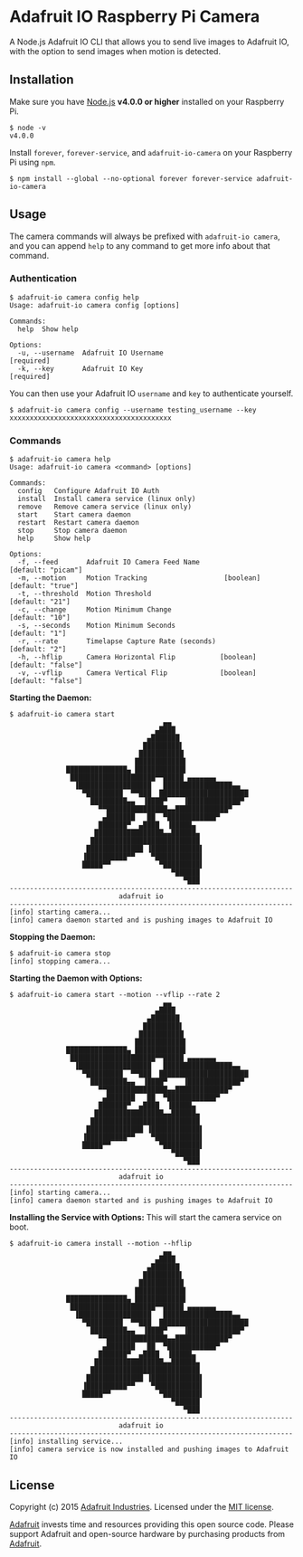 # Adafruit IO Raspberry Pi Camera
A Node.js Adafruit IO CLI that allows you to send live images to Adafruit IO, with the
option to send images when motion is detected.

## Installation
Make sure you have [Node.js][1] **v4.0.0 or higher** installed on your Raspberry Pi.

```console
$ node -v
v4.0.0
```
Install `forever`, `forever-service`, and `adafruit-io-camera` on your Raspberry Pi using `npm`.

```console
$ npm install --global --no-optional forever forever-service adafruit-io-camera
```

## Usage

The camera commands will always be prefixed with `adafruit-io camera`, and you can append `help` to any
command to get more info about that command.

### Authentication

```console
$ adafruit-io camera config help
Usage: adafruit-io camera config [options]

Commands:
  help  Show help

Options:
  -u, --username  Adafruit IO Username                                [required]
  -k, --key       Adafruit IO Key                                     [required]
```

You can then use your Adafruit IO `username` and `key` to authenticate yourself.

```console
$ adafruit-io camera config --username testing_username --key xxxxxxxxxxxxxxxxxxxxxxxxxxxxxxxxxxxxxxxx
```

### Commands

```console
$ adafruit-io camera help
Usage: adafruit-io camera <command> [options]

Commands:
  config   Configure Adafruit IO Auth
  install  Install camera service (linux only)
  remove   Remove camera service (linux only)
  start    Start camera daemon
  restart  Restart camera daemon
  stop     Stop camera daemon
  help     Show help

Options:
  -f, --feed       Adafruit IO Camera Feed Name               [default: "picam"]
  -m, --motion     Motion Tracking                   [boolean] [default: "true"]
  -t, --threshold  Motion Threshold                              [default: "21"]
  -c, --change     Motion Minimum Change                         [default: "10"]
  -s, --seconds    Motion Minimum Seconds                         [default: "1"]
  -r, --rate       Timelapse Capture Rate (seconds)               [default: "2"]
  -h, --hflip      Camera Horizontal Flip           [boolean] [default: "false"]
  -v, --vflip      Camera Vertical Flip             [boolean] [default: "false"]
```

**Starting the Daemon:**
```console
$ adafruit-io camera start
                                      ▄▄
                                    ▄████
                                  ▄███████
                                 █████████▌
                                ███████████
                               ████████████▌
              ███████████████▄ ████████████▌
               █████████████████████▀▀█████ ▄▄▄▄▄▄▄
                ▐██████████████████   █████████████████▄▄
                  ▀█████████  ▀▀███  ██████████████████████
                    █████████▄▄  ▐████▀    ▐█████████████▀
                      ▀▀███████████████▄▄█████████████▀
                       ▄███████   ██  ▀████████████▀
                      ███████▀  ▄████  ▐█████▄
                     █████████████████▄▄██████▄
                    ███████████████████████████
                   ██████████████ ▐████████████▌
                  ▐██████████▀▀    ▀███████████▌
                  █████▀▀            ▀█████████▌
                                        ▀██████
                                           ▀███
----------------------------------------------------------------------
                           adafruit io
----------------------------------------------------------------------
[info] starting camera...
[info] camera daemon started and is pushing images to Adafruit IO
```

**Stopping the Daemon:**
```console
$ adafruit-io camera stop
[info] stopping camera...
```

**Starting the Daemon with Options:**
```console
$ adafruit-io camera start --motion --vflip --rate 2
                                      ▄▄
                                    ▄████
                                  ▄███████
                                 █████████▌
                                ███████████
                               ████████████▌
              ███████████████▄ ████████████▌
               █████████████████████▀▀█████ ▄▄▄▄▄▄▄
                ▐██████████████████   █████████████████▄▄
                  ▀█████████  ▀▀███  ██████████████████████
                    █████████▄▄  ▐████▀    ▐█████████████▀
                      ▀▀███████████████▄▄█████████████▀
                       ▄███████   ██  ▀████████████▀
                      ███████▀  ▄████  ▐█████▄
                     █████████████████▄▄██████▄
                    ███████████████████████████
                   ██████████████ ▐████████████▌
                  ▐██████████▀▀    ▀███████████▌
                  █████▀▀            ▀█████████▌
                                        ▀██████
                                           ▀███
----------------------------------------------------------------------
                           adafruit io
----------------------------------------------------------------------
[info] starting camera...
[info] camera daemon started and is pushing images to Adafruit IO
```

**Installing the Service with Options:**
This will start the camera service on boot.
```console
$ adafruit-io camera install --motion --hflip
                                      ▄▄
                                    ▄████
                                  ▄███████
                                 █████████▌
                                ███████████
                               ████████████▌
              ███████████████▄ ████████████▌
               █████████████████████▀▀█████ ▄▄▄▄▄▄▄
                ▐██████████████████   █████████████████▄▄
                  ▀█████████  ▀▀███  ██████████████████████
                    █████████▄▄  ▐████▀    ▐█████████████▀
                      ▀▀███████████████▄▄█████████████▀
                       ▄███████   ██  ▀████████████▀
                      ███████▀  ▄████  ▐█████▄
                     █████████████████▄▄██████▄
                    ███████████████████████████
                   ██████████████ ▐████████████▌
                  ▐██████████▀▀    ▀███████████▌
                  █████▀▀            ▀█████████▌
                                        ▀██████
                                           ▀███
----------------------------------------------------------------------
                           adafruit io
----------------------------------------------------------------------
[info] installing service...
[info] camera service is now installed and pushing images to Adafruit IO
```

## License
Copyright (c) 2015 [Adafruit Industries][2]. Licensed under the [MIT license][3].

[Adafruit][2] invests time and resources providing this open source code. Please support
Adafruit and open-source hardware by purchasing products from [Adafruit][2].


[1]: https://nodejs.org
[2]: https://adafruit.com
[3]: /LICENSE?raw=true
